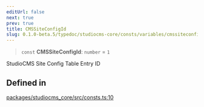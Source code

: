 ```yaml
---
editUrl: false
next: true
prev: true
title: CMSSiteConfigId
slug: 0.1.0-beta.5/typedoc/studiocms-core/consts/variables/cmssiteconfigid
---
```


> `const` **CMSSiteConfigId**: `number` = `1`

StudioCMS Site Config Table Entry ID

## Defined in

[packages/studiocms\_core/src/consts.ts:10](https://github.com/astrolicious/studiocms/tree/main/packages/studiocms_core/src/consts.ts#L10)
